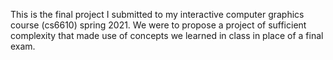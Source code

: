 This is the final project I submitted to my interactive computer graphics course (cs6610) spring 2021. We were to propose a project of sufficient complexity that made use of concepts we learned in class in place of a final exam.
